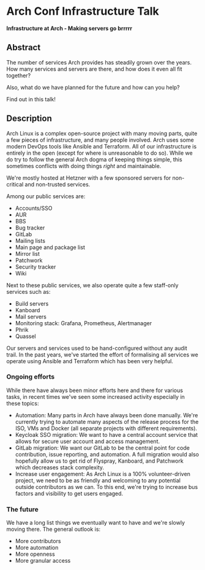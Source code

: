 # Arch Conf Infrastructure Talk

**Infrastructure at Arch - Making servers go brrrrr**

## Abstract

The number of services Arch provides has steadily grown over the years. How many services and servers are there, and how does it even all fit together?

Also, what do we have planned for the future and how can you help?

Find out in this talk!

## Description

Arch Linux is a complex open-source project with many moving parts, quite a few pieces of infrastructure, and many people involved. Arch uses some modern DevOps tools like Ansible and Terraform.
All of our infrastructure is entirely in the open (except for where is unreasonable to do so).
While we do try to follow the general Arch dogma of keeping things simple, this sometimes conflicts with
doing things _right_ and maintainable.

We're mostly hosted at Hetzner with a few sponsored servers for non-critical and non-trusted services.

Among our public services are:

- Accounts/SSO
- AUR
- BBS
- Bug tracker
- GitLab
- Mailing lists
- Main page and package list
- Mirror list
- Patchwork
- Security tracker
- Wiki

Next to these public services, we also operate quite a few staff-only services such as:

- Build servers
- Kanboard
- Mail servers
- Monitoring stack: Grafana, Prometheus, Alertmanager
- Phrik
- Quassel

Our servers and services used to be hand-configured without any audit trail. In the past years, we've started
the effort of formalising all services we operate using Ansible and Terraform which has been very helpful.

### Ongoing efforts

While there have always been minor efforts here and there for various tasks, in recent times we've seen some
increased activity especially in these topics:

- Automation: Many parts in Arch have always been done manually. We're currently trying to automate many aspects
  of the release process for the ISO, VMs and Docker (all separate projects with different requirements).
- Keycloak SSO migration: We want to have a central account service that allows for secure user account  and access management.
- GitLab migration: We want our GitLab to be the central point for code contribution, issue reporting, and automation.
  A full migration would also hopefully allow us to get rid of Flyspray, Kanboard, and Patchwork which decreases stack complexity.
- Increase user engagement: As Arch Linux is a 100% volunteer-driven project, we need to be as friendly and
  welcoming to any potential outside contributors as we can. To this end, we're trying to increase bus factors
  and visibility to get users engaged.

### The future

We have a long list things we eventually want to have and we're slowly moving there. The general outlook is:

- More contributors
- More automation
- More openness
- More granular access
